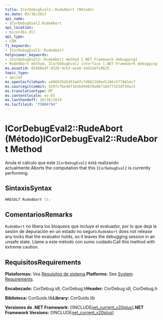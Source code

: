 ```yaml
---
title: ICorDebugEval2::RudeAbort (Método)
ms.date: 03/30/2017
api_name:
- ICorDebugEval2.RudeAbort
api_location:
- mscordbi.dll
api_type:
- COM
f1_keywords:
- ICorDebugEval2::RudeAbort
helpviewer_keywords:
- ICorDebugEval2::RudeAbort method [.NET Framework debugging]
- RudeAbort method, ICorDebugEval2 interface [.NET Framework debugging]
ms.assetid: 02468edf-d32b-4cb3-aaa8-3dd2abfc8b25
topic_type:
- apiref
ms.openlocfilehash: a486935d5d53a6fc7d862160ed1186c5774814c7
ms.sourcegitcommit: 559fcfbe4871636494870a8b716bf7325df34ac5
ms.translationtype: MT
ms.contentlocale: es-ES
ms.lasthandoff: 10/30/2019
ms.locfileid: "73084794"
---
```

# <a name="icordebugeval2rudeabort-method"></a><span data-ttu-id="72910-102">ICorDebugEval2::RudeAbort (Método)</span><span class="sxs-lookup"><span data-stu-id="72910-102">ICorDebugEval2::RudeAbort Method</span></span>
<span data-ttu-id="72910-103">Anula el cálculo que este `ICorDebugEval2` está realizando actualmente.</span><span class="sxs-lookup"><span data-stu-id="72910-103">Aborts the computation that this `ICorDebugEval2` is currently performing.</span></span>  
  
## <a name="syntax"></a><span data-ttu-id="72910-104">Sintaxis</span><span class="sxs-lookup"><span data-stu-id="72910-104">Syntax</span></span>  
  
```cpp  
HRESULT RudeAbort ();  
```  
  
## <a name="remarks"></a><span data-ttu-id="72910-105">Comentarios</span><span class="sxs-lookup"><span data-stu-id="72910-105">Remarks</span></span>  
 <span data-ttu-id="72910-106">`RudeAbort` no libera los bloqueos que incluye el evaluador, por lo que deja la sesión de depuración en un estado no seguro.</span><span class="sxs-lookup"><span data-stu-id="72910-106">`RudeAbort` does not release any locks that the evaluator holds, so it leaves the debugging session in an unsafe state.</span></span> <span data-ttu-id="72910-107">Llame a este método con sumo cuidado.</span><span class="sxs-lookup"><span data-stu-id="72910-107">Call this method with extreme caution.</span></span>  
  
## <a name="requirements"></a><span data-ttu-id="72910-108">Requisitos</span><span class="sxs-lookup"><span data-stu-id="72910-108">Requirements</span></span>  
 <span data-ttu-id="72910-109">**Plataformas:** Vea [Requisitos de sistema](../../../../docs/framework/get-started/system-requirements.md).</span><span class="sxs-lookup"><span data-stu-id="72910-109">**Platforms:** See [System Requirements](../../../../docs/framework/get-started/system-requirements.md).</span></span>  
  
 <span data-ttu-id="72910-110">**Encabezado:** CorDebug.idl, CorDebug.h</span><span class="sxs-lookup"><span data-stu-id="72910-110">**Header:** CorDebug.idl, CorDebug.h</span></span>  
  
 <span data-ttu-id="72910-111">**Biblioteca:** CorGuids.lib</span><span class="sxs-lookup"><span data-stu-id="72910-111">**Library:** CorGuids.lib</span></span>  
  
 <span data-ttu-id="72910-112">**Versiones de .NET Framework:** [!INCLUDE[net_current_v20plus](../../../../includes/net-current-v20plus-md.md)]</span><span class="sxs-lookup"><span data-stu-id="72910-112">**.NET Framework Versions:** [!INCLUDE[net_current_v20plus](../../../../includes/net-current-v20plus-md.md)]</span></span>
